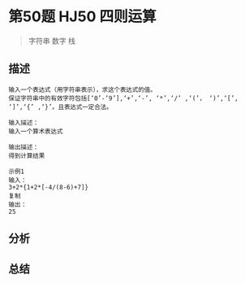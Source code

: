 # 第50题 HJ50 四则运算
> 字符串 数字 栈
## 描述
    输入一个表达式（用字符串表示），求这个表达式的值。
    保证字符串中的有效字符包括[‘0’-‘9’],‘+’,‘-’, ‘*’,‘/’ ,‘(’， ‘)’,‘[’, ‘]’,‘{’ ,‘}’。且表达式一定合法。

    输入描述：
    输入一个算术表达式
    
    输出描述：
    得到计算结果
    
    示例1
    输入：
    3+2*{1+2*[-4/(8-6)+7]}
    复制
    输出：
    25
    
## 分析
    
## 总结
